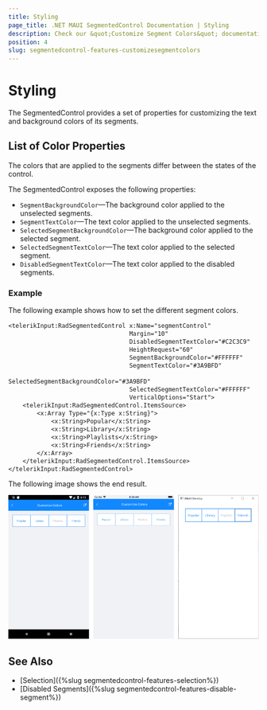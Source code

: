 ```yaml
---
title: Styling
page_title: .NET MAUI SegmentedControl Documentation | Styling
description: Check our &quot;Customize Segment Colors&quot; documentation article for Telerik SegmentedControl for .NET MAUI control.
position: 4
slug: segmentedcontrol-features-customizesegmentcolors
---
```


# Styling

The SegmentedControl provides a set of properties for customizing the text and background colors of its segments.

## List of Color Properties

The colors that are applied to the segments differ between the states of the control.

The SegmentedControl exposes the following properties:

- `SegmentBackgroundColor`&mdash;The background color applied to the unselected segments.
- `SegmentTextColor`&mdash;The text color applied to the unselected segments.
- `SelectedSegmentBackgroundColor`&mdash;The background color applied to the selected segment.
- `SelectedSegmentTextColor`&mdash;The text color applied to the selected segment.
- `DisabledSegmentTextColor`&mdash;The text color applied to the disabled segments.

### Example

The following example shows how to set the different segment colors.

```XAML
<telerikInput:RadSegmentedControl x:Name="segmentControl"
                                  Margin="10"
                                  DisabledSegmentTextColor="#C2C3C9"
                                  HeightRequest="60"
                                  SegmentBackgroundColor="#FFFFFF"
                                  SegmentTextColor="#3A9BFD"
                                  SelectedSegmentBackgroundColor="#3A9BFD"
                                  SelectedSegmentTextColor="#FFFFFF"
                                  VerticalOptions="Start">
    <telerikInput:RadSegmentedControl.ItemsSource>
        <x:Array Type="{x:Type x:String}">
            <x:String>Popular</x:String>
            <x:String>Library</x:String>
            <x:String>Playlists</x:String>
            <x:String>Friends</x:String>
        </x:Array>
    </telerikInput:RadSegmentedControl.ItemsSource>
</telerikInput:RadSegmentedControl>
```

The following image shows the end result.

![SegmentedControl colors customization](images/segmentcontrol-features-customizecolors-0.png)

## See Also

- [Selection]({%slug segmentedcontrol-features-selection%})
- [Disabled Segments]({%slug segmentedcontrol-features-disable-segment%})
